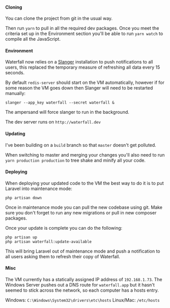 #### Cloning

You can clone the project from git in the usual way.

Then run `yarn` to pull in all the required dev packages. Once you meet the criteria set up in the Environment section you'll be able to run `yarn watch` to compile all the JavaScript.

#### Environment

Waterfall now relies on a [Slanger](https://github.com/stevegraham/slanger) installation to push notifications to all users, this replaced the temporary measure of refreshing all data every 15 seconds.

By default `redis-server` should start on the VM automatically, however if for some reason the VM goes down then Slanger will need to be restarted manually:
```
slanger --app_key waterfall --secret waterfall &
```
The ampersand will force slanger to run in the background.

The dev server runs on `http://waterfall.dev`

#### Updating

I've been building on a `build` branch so that `master` doesn't get polluted.

When switching to master and merging your changes you'll also need to run `yarn production production` to tree shake and minify all your code.

#### Deploying

When deploying your updated code to the VM the best way to do it is to put Laravel into maintenance mode:
```
php artisan down
```

Once in maintenance mode you can pull the new codebase using git. Make sure you don't forget to run any new migrations or pull in new composer packages.


Once your update is complete you can do the following:
```
php artisan up
php artisan waterfall:update-available
```

This will bring Laravel out of maintenance mode and push a notification to all users asking them to refresh their copy of Waterfall.

#### Misc

The VM currently has a statically assigned IP address of `192.168.1.73`. The Windows Server pushes out a DNS route for `waterfall.app` but it hasn't seemed to stick across the network, so each computer has a hosts entry.

Windows: `C:\Windows\System32\drivers\etc\hosts`
Linux/Mac: `/etc/hosts`
